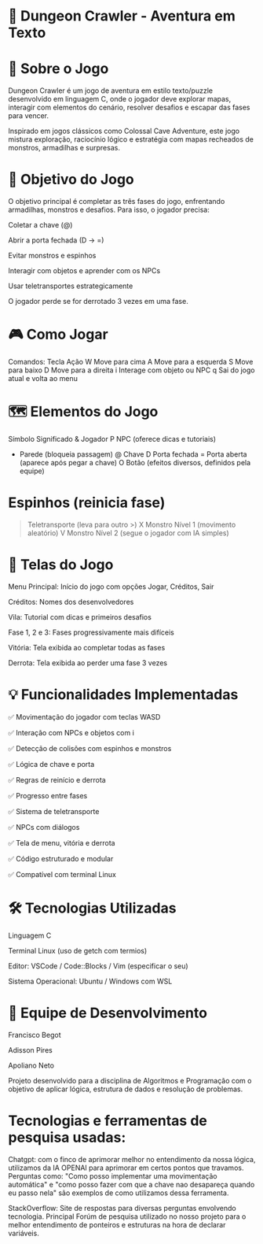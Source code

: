 # 🧭 Dungeon Crawler - Aventura em Texto

# 🧩 Sobre o Jogo

Dungeon Crawler é um jogo de aventura em estilo texto/puzzle desenvolvido em linguagem C, onde o jogador deve explorar mapas, interagir com elementos do cenário, resolver desafios e escapar das fases para vencer.

Inspirado em jogos clássicos como Colossal Cave Adventure, este jogo mistura exploração, raciocínio lógico e estratégia com mapas recheados de monstros, armadilhas e surpresas.

# 🎯 Objetivo do Jogo

O objetivo principal é completar as três fases do jogo, enfrentando armadilhas, monstros e desafios. Para isso, o jogador precisa:

Coletar a chave (@)

Abrir a porta fechada (D → =)

Evitar monstros e espinhos

Interagir com objetos e aprender com os NPCs

Usar teletransportes estrategicamente

O jogador perde se for derrotado 3 vezes em uma fase.

# 🎮 Como Jogar

Comandos:
Tecla	Ação
W	Move para cima
A	Move para a esquerda
S	Move para baixo
D	Move para a direita
i	Interage com objeto ou NPC
q	Sai do jogo atual e volta ao menu

# 🗺️ Elementos do Jogo

Símbolo	Significado
&	Jogador
P	NPC (oferece dicas e tutoriais)
*	Parede (bloqueia passagem)
@	Chave
D	Porta fechada
=	Porta aberta (aparece após pegar a chave)
O	Botão (efeitos diversos, definidos pela equipe)
#	Espinhos (reinicia fase)
>	Teletransporte (leva para outro >)
X	Monstro Nível 1 (movimento aleatório)
V	Monstro Nível 2 (segue o jogador com IA simples)

# 🌆 Telas do Jogo

Menu Principal: Início do jogo com opções Jogar, Créditos, Sair

Créditos: Nomes dos desenvolvedores

Vila: Tutorial com dicas e primeiros desafios

Fase 1, 2 e 3: Fases progressivamente mais difíceis

Vitória: Tela exibida ao completar todas as fases

Derrota: Tela exibida ao perder uma fase 3 vezes

# 💡 Funcionalidades Implementadas

✅ Movimentação do jogador com teclas WASD

✅ Interação com NPCs e objetos com i

✅ Detecção de colisões com espinhos e monstros

✅ Lógica de chave e porta

✅ Regras de reinício e derrota

✅ Progresso entre fases

✅ Sistema de teletransporte

✅ NPCs com diálogos

✅ Tela de menu, vitória e derrota

✅ Código estruturado e modular

✅ Compatível com terminal Linux

# 🛠️ Tecnologias Utilizadas

Linguagem C

Terminal Linux (uso de getch com termios)

Editor: VSCode / Code::Blocks / Vim (especificar o seu)

Sistema Operacional: Ubuntu / Windows com WSL

# 👥 Equipe de Desenvolvimento
Francisco Begot

Adisson Pires

Apoliano Neto

Projeto desenvolvido para a disciplina de Algoritmos e Programação com o objetivo de aplicar lógica, estrutura de dados e resolução de problemas.

# Tecnologias e ferramentas de pesquisa usadas:

Chatgpt: com o finco de aprimorar melhor no entendimento da nossa lógica, utilizamos da IA OPENAI para aprimorar em certos pontos que travamos. Perguntas como: "Como posso implementar uma movimentação automática" e "como posso fazer com que a chave nao desapareça quando eu passo nela" são exemplos de como utilizamos dessa ferramenta.

StackOverflow: Site de respostas para diversas perguntas envolvendo tecnologia. Principal Forúm de pesquisa utilizado no nosso projeto para o melhor entendimento de ponteiros e estruturas na hora de declarar variáveis.
